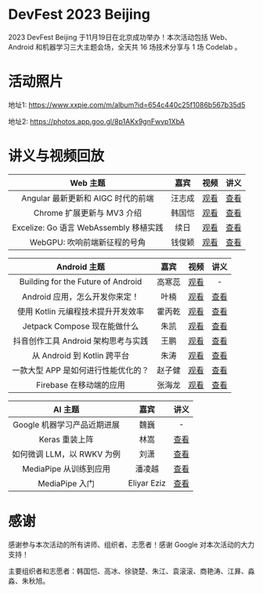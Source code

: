 # DevFest 2023 Beijing
2023 DevFest Beijing 于11月19日在北京成功举办！本次活动包括 Web、Android 和机器学习三大主题会场，全天共 16 场技术分享与 1 场 Codelab 。

# 活动照片

地址1: https://www.xxpie.com/m/album?id=654c440c25f1086b567b35d5

地址2: https://photos.app.goo.gl/8p1AKx9gnFwvp1XbA

# 讲义与视频回放

| Web 主题 | 嘉宾 | 视频 | 讲义 |
| :---: | :---: | :---: | :---: |
| Angular 最新更新和 AIGC 时代的前端 | 汪志成 | [观看](https://www.bilibili.com/video/BV1Ue411f7Pa/) | [查看](Web/Angular%20最新更新和%20AIGC%20时代的前端%20-%20汪志成.pdf) |
| Chrome 扩展更新与 MV3 介绍 | 韩国恺 | [观看](https://www.bilibili.com/video/BV1ku4y1w7pa/) | [查看](Web/Chrome%20扩展更新与%20MV3%20介绍%20-%20韩国恺.pptx) |
| Excelize: Go 语言 WebAssembly 移植实践 | 续日 | [观看](https://www.bilibili.com/video/BV1Xc411B7iT/) | [查看](Web/Excelize%20Go%20语言%20WebAssembly%20移植实践%20-%20续日.pdf) |
| WebGPU: 吹响前端新征程的号角 | 钱俊颖 | [观看](https://www.bilibili.com/video/BV1uN411M7Km/) | [查看](Web/WebGPU%20吹响前端新征程的号角%20-%20钱俊颖.pptx) |

| Android 主题 | 嘉宾 | 视频 | 讲义 |
| :---: | :---: | :---: | :---: |
| Building for the Future of Android| 高寒蕊 | [观看](https://www.bilibili.com/video/BV1Lu4y157XC/) | - |
| Android 应用，怎么开发你来定！ | 叶楠 | [观看](https://www.bilibili.com/video/BV11Q4y147NA/) | [查看](Android/Android%20应用，怎么开发你来定！-%20叶楠.pdf) |
| 使用 Kotlin 元编程技术提升开发效率 | 霍丙乾 | [观看](https://www.bilibili.com/video/BV1Xe411f76D/) | [查看](Android/使用%20Kotlin%20元编程技术提升开发效率%20-%20霍丙乾.pdf) |
| Jetpack Compose 现在能做什么 | 朱凯 | [观看](https://www.bilibili.com/video/BV1yu4y1w7uP/) | [查看](Android/Jetpack%20Compose%20现在能做什么%20-%20朱凯.pptx) |
| 抖音创作工具 Android 架构思考与实践 | 王鹏 | [观看](https://www.bilibili.com/video/BV12G411U7yo/) | [查看](Android/抖音创作工具%20Android%20架构思考与实践%20-%20王鹏.pptx) |
| 从 Android 到 Kotlin 跨平台 | 朱涛 | [观看](https://www.bilibili.com/video/BV19G411U7uT/) | [查看](Android/从%20Android%20到%20Kotlin%20跨平台%20-%20朱涛.pdf) |
| 一款大型 APP 是如何进行性能优化的？ | 赵子健 | [观看](https://www.bilibili.com/video/BV1nC4y127UW/) | [查看](Android/一款大型%20APP%20是如何进行性能优化的？-%20赵子健.pptx) |
| Firebase 在移动端的应用 | 张海龙 | [观看](https://www.bilibili.com/video/BV11w411P7qA/) | [查看](Android/Firebase%20在移动端的应用%20-%20张海龙.pptx) |

| AI 主题 | 嘉宾 | 讲义 |
| :---: | :---: | :---: |
| Google 机器学习产品近期进展 | 魏巍 | - |
| Keras 重装上阵 | 林嵩 | [查看](AI/Keras%20Reloaded%20-%20林嵩.pdf) |
| 如何微调 LLM，以 RWKV 为例 | 刘潇 | [查看](AI/LLM%20微调指北%20-%20RWKV为例%20-%20刘潇.pptx) |
| MediaPipe 从训练到应用 | 潘凌越 | [查看](AI/MediaPipe%20从训练到应用%20-%20潘凌越.pptx) |
| MediaPipe 入门 | Eliyar Eziz | [查看](AI/MediaPipe%20入门%20-%20Eliyar%20Eziz.pptx) |

# 感谢
感谢参与本次活动的所有讲师、组织者、志愿者！感谢 Google 对本次活动的大力支持！

主要组织者和志愿者：韩国恺、高冰、徐骁楚、朱江、袁滚滚、商艳涛、江昪、淼淼、朱秋旭。
